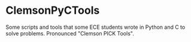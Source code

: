 # ClemsonPyCTools
Some scripts and tools that some ECE students wrote in Python and C to solve problems. Pronounced "Clemson PICK Tools".

